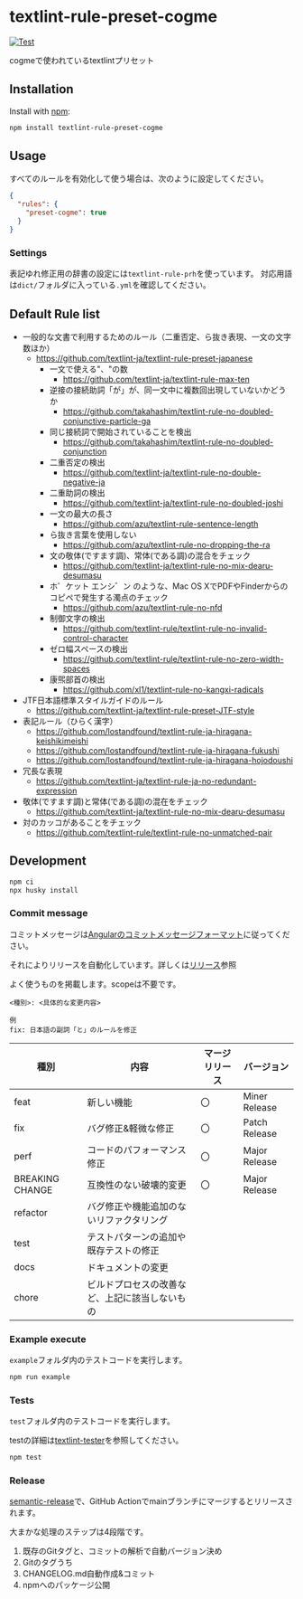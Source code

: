 # textlint-rule-preset-cogme

[![Test](https://github.com/april-knights-dev/textlint-rule-preset-cogme/actions/workflows/test.yml/badge.svg)](https://github.com/april-knights-dev/textlint-rule-preset-cogme/actions/workflows/test.yml)

cogmeで使われているtextlintプリセット

## Installation

Install with [npm](https://www.npmjs.com/):

```sh
npm install textlint-rule-preset-cogme
```
## Usage

すべてのルールを有効化して使う場合は、次のように設定してください。

```json
{
  "rules": {
    "preset-cogme": true
  }
}
```

### Settings

表記ゆれ修正用の辞書の設定には`textlint-rule-prh`を使っています。
対応用語は`dict/`フォルダに入っている`.yml`を確認してください。

## Default Rule list

- 一般的な文書で利用するためのルール（二重否定、ら抜き表現、一文の文字数ほか）
  - https://github.com/textlint-ja/textlint-rule-preset-japanese
     - 一文で使える"、"の数
       - https://github.com/textlint-ja/textlint-rule-max-ten
     - 逆接の接続助詞「が」が、同一文中に複数回出現していないかどうか
       - https://github.com/takahashim/textlint-rule-no-doubled-conjunctive-particle-ga
     - 同じ接続詞で開始されていることを検出
       - https://github.com/takahashim/textlint-rule-no-doubled-conjunction
     - 二重否定の検出
       - https://github.com/textlint-ja/textlint-rule-no-double-negative-ja
     - 二重助詞の検出
       - https://github.com/textlint-ja/textlint-rule-no-doubled-joshi
     - 一文の最大の長さ
       - https://github.com/azu/textlint-rule-sentence-length
     - ら抜き言葉を使用しない
       - https://github.com/azu/textlint-rule-no-dropping-the-ra
     - 文の敬体(ですます調)、常体(である調)の混合をチェック
       - https://github.com/textlint-ja/textlint-rule-no-mix-dearu-desumasu
     - ホ゜ケット エンシ゛ン のような、Mac OS XでPDFやFinderからのコピペで発生する濁点のチェック
       - https://github.com/azu/textlint-rule-no-nfd
     - 制御文字の検出
       - https://github.com/textlint-rule/textlint-rule-no-invalid-control-character
     - ゼロ幅スペースの検出
       - https://github.com/textlint-rule/textlint-rule-no-zero-width-spaces
     - 康煕部首の検出
       - https://github.com/xl1/textlint-rule-no-kangxi-radicals
- JTF日本語標準スタイルガイドのルール
  - https://github.com/textlint-ja/textlint-rule-preset-JTF-style
- 表記ルール（ひらく漢字）
  - https://github.com/lostandfound/textlint-rule-ja-hiragana-keishikimeishi
  - https://github.com/lostandfound/textlint-rule-ja-hiragana-fukushi
  - https://github.com/lostandfound/textlint-rule-ja-hiragana-hojodoushi
- 冗長な表現
  - https://github.com/textlint-ja/textlint-rule-ja-no-redundant-expression
- 敬体(ですます調)と常体(である調)の混在をチェック
  - https://github.com/textlint-ja/textlint-rule-no-mix-dearu-desumasu
- 対のカッコがあることをチェック
  - https://github.com/textlint-rule/textlint-rule-no-unmatched-pair

## Development

```sh
npm ci
npx husky install
```

### Commit message

コミットメッセージは[Angularのコミットメッセージフォーマット](https://github.com/angular/angular/blob/master/CONTRIBUTING.md#-commit-message-format)に従ってください。

それによりリリースを自動化しています。詳しくは[リリース](#リリース)参照

よく使うものを掲載します。scopeは不要です。

```
<種別>: <具体的な変更内容>

例
fix: 日本語の副詞「と」のルールを修正
```

| 種別            | 内容                                           | マージリリース | バージョン    |
| --------------- | ---------------------------------------------- | -------------- | ------------- |
| feat            | 新しい機能                                     | 〇             | Miner Release |
| fix             | バグ修正&軽微な修正                            | 〇             | Patch Release |
| perf            | コードのパフォーマンス修正                     | 〇             | Major Release |
| BREAKING CHANGE | 互換性のない破壊的変更                         | 〇             | Major Release |
| refactor        | バグ修正や機能追加のないリファクタリング       |                |               |
| test            | テストパターンの追加や既存テストの修正         |                |               |
| docs            | ドキュメントの変更                             |                |               |
| chore           | ビルドプロセスの改善など、上記に該当しないもの |                |               |

### Example execute

`example`フォルダ内のテストコードを実行します。

```sh
npm run example
```

### Tests

`test`フォルダ内のテストコードを実行します。

testの詳細は[textlint-tester](https://github.com/textlint/textlint-tester)を参照してください。

```sh
npm test
```

### Release

[semantic-release](https://semantic-release.gitbook.io/semantic-release/)で、GitHub Actionでmainブランチにマージするとリリースされます。

大まかな処理のステップは4段階です。

1. 既存のGitタグと、コミットの解析で自動バージョン決め
1. Gitのタグうち
1. CHANGELOG.md自動作成&コミット
1. npmへのパッケージ公開
